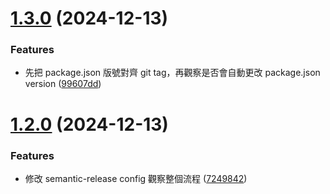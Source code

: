 # [1.3.0](https://github.com/yyhurs/bump-version-test/compare/v1.2.0...v1.3.0) (2024-12-13)


### Features

* 先把 package.json 版號對齊 git tag，再觀察是否會自動更改 package.json version ([99607dd](https://github.com/yyhurs/bump-version-test/commit/99607dd53f3bb29b391a0c8a7369e5b7b057edf6))

# [1.2.0](https://github.com/yyhurs/bump-version-test/compare/v1.1.2...v1.2.0) (2024-12-13)


### Features

* 修改 semantic-release config 觀察整個流程 ([7249842](https://github.com/yyhurs/bump-version-test/commit/72498427973913f35d64288f8ad15ca2082d8524))

